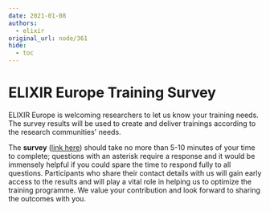 ```yaml
---
date: 2021-01-08
authors:
  - elixir
original_url: node/361
hide:
  - toc
---
```


# ELIXIR Europe Training Survey

<p>ELIXIR Europe is welcoming researchers to let us know your training needs. The survey results will be used to create and deliver trainings according to the research communities' needs.</p>

<p>The&nbsp;<b>survey</b>&nbsp;(<a href="https://docs.google.com/forms/d/e/1FAIpQLSca-40-pxZIhgEL18bgqOnPYtsnn-7gNOq6d7QIwbFnUh7y-g/viewform?usp=sf_link">link here</a>) should take no more than 5-10 minutes of your time to complete; questions with an asterisk require a response and it would be immensely helpful if you could spare the time to respond fully to all questions. Participants who share their contact details with us will gain early access to the results and will play a vital role in helping us to optimize the training programme. We value your contribution and look forward to sharing the outcomes with you.</p>

